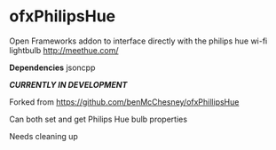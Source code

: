 ofxPhilipsHue
==============

Open Frameworks addon to interface directly with the philips hue wi-fi lightbulb http://meethue.com/

**Dependencies**
jsoncpp

***CURRENTLY IN DEVELOPMENT***

Forked from https://github.com/benMcChesney/ofxPhillipsHue

Can both set and get Philips Hue bulb properties

Needs cleaning up